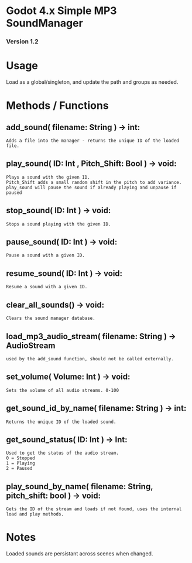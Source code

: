 # Godot 4.x Simple MP3 SoundManager
### Version 1.2

# Usage

Load as a global/singleton, and update the path and groups as needed.

# Methods / Functions

## add_sound( filename: String ) -> int:

    Adds a file into the manager - returns the unique ID of the loaded file.

## play_sound( ID: Int , Pitch_Shift: Bool ) -> void:

    Plays a sound with the given ID.
    Pitch_Shift adds a small random shift in the pitch to add variance.
    play_sound will pause the sound if already playing and unpause if paused

## stop_sound( ID: Int ) -> void:

    Stops a sound playing with the given ID.

## pause_sound( ID: Int ) -> void:

    Pause a sound with a given ID.

## resume_sound( ID: Int ) -> void:

    Resume a sound with a given ID.

## clear_all_sounds() -> void:

    Clears the sound manager database.

## load_mp3_audio_stream( filename: String ) -> AudioStream

    used by the add_sound function, should not be called externally.

## set_volume( Volume: Int ) -> void:

    Sets the volume of all audio streams. 0-100

## get_sound_id_by_name( filename: String ) -> int:

    Returns the unique ID of the loaded sound.

## get_sound_status( ID: Int ) -> Int:

    Used to get the status of the audio stream.
    0 = Stopped
    1 = Playing
    2 = Paused

## play_sound_by_name( filename: String, pitch_shift: bool ) -> void:
    
    Gets the ID of the stream and loads if not found, uses the internal load and play methods.

# Notes

Loaded sounds are persistant across scenes when changed.
